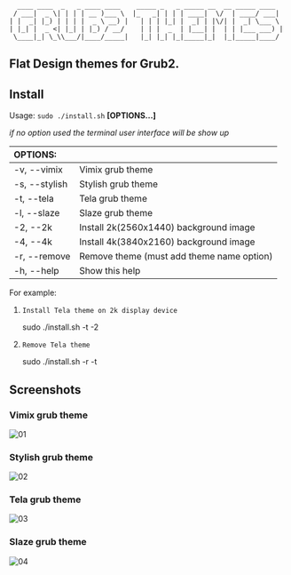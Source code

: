 ```
  ____ ____  _   _ ____ ____    _____ _   _ _____ __  __ _____ ____
 / ___|  _ \| | | | __ )___ \  |_   _| | | | ____|  \/  | ____/ ___|
| |  _| |_) | | | |  _ \ __) |   | | | |_| |  _| | |\/| |  _| \___ \
| |_| |  _ <| |_| | |_) / __/    | | |  _  | |___| |  | | |___ ___) |
 \____|_| \_\\___/|____/_____|   |_| |_| |_|_____|_|  |_|_____|____/

```

## Flat Design themes for Grub2.

## Install

Usage:  `sudo ./install.sh`  **[OPTIONS...]**

*if no option used the terminal user interface will be show up*

|  OPTIONS:      | |
|:---------------|:-------------|
| -v, --vimix    | Vimix grub theme |
| -s, --stylish  | Stylish grub theme |
| -t, --tela     | Tela grub theme |
| -l, --slaze    | Slaze grub theme |
| -2, --2k       | Install 2k(2560x1440) background image |
| -4, --4k       | Install 4k(3840x2160) background image |
| -r, --remove   | Remove theme (must add theme name option) |
| -h, --help     | Show this help |

For example:
1. `Install Tela theme on 2k display device`

    sudo ./install.sh -t -2

2. `Remove Tela theme`

    sudo ./install.sh -r -t

## Screenshots

### Vimix grub theme

![01](https://github.com/vinceliuice/grub2-themes/blob/master/screenshots/grub-theme-vimix.jpg?raw=true)

### Stylish grub theme

![02](https://github.com/vinceliuice/grub2-themes/blob/master/screenshots/grub-theme-stylish.jpg?raw=true)

### Tela grub theme

![03](https://github.com/vinceliuice/grub2-themes/blob/master/screenshots/grub-theme-tela.jpg?raw=true)

### Slaze grub theme

![04](https://github.com/vinceliuice/grub2-themes/blob/master/screenshots/grub-theme-slaze.jpg?raw=true)
